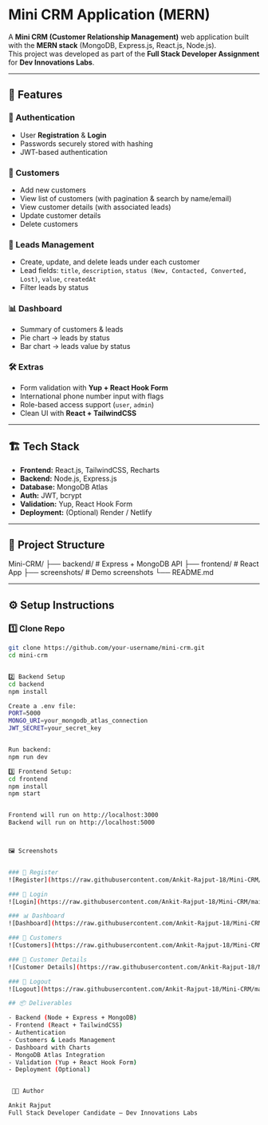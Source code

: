 # Mini CRM Application (MERN)

A **Mini CRM (Customer Relationship Management)** web application built with the **MERN stack** (MongoDB, Express.js, React.js, Node.js).  
This project was developed as part of the **Full Stack Developer Assignment** for **Dev Innovations Labs**.

---

## 🚀 Features

### 🔐 Authentication
- User **Registration** & **Login**
- Passwords securely stored with hashing
- JWT-based authentication

### 👥 Customers
- Add new customers
- View list of customers (with pagination & search by name/email)
- View customer details (with associated leads)
- Update customer details
- Delete customers

### 📌 Leads Management
- Create, update, and delete leads under each customer
- Lead fields: `title`, `description`, `status (New, Contacted, Converted, Lost)`, `value`, `createdAt`
- Filter leads by status

### 📊 Dashboard
- Summary of customers & leads
- Pie chart → leads by status
- Bar chart → leads value by status

### 🛠️ Extras
- Form validation with **Yup + React Hook Form**
- International phone number input with flags
- Role-based access support (`user`, `admin`)
- Clean UI with **React + TailwindCSS**

---

## 🏗️ Tech Stack

- **Frontend:** React.js, TailwindCSS, Recharts  
- **Backend:** Node.js, Express.js  
- **Database:** MongoDB Atlas  
- **Auth:** JWT, bcrypt  
- **Validation:** Yup, React Hook Form  
- **Deployment:** (Optional) Render / Netlify  

---

## 📂 Project Structure

Mini-CRM/
├── backend/ # Express + MongoDB API
├── frontend/ # React App
├── screenshots/ # Demo screenshots
└── README.md


---

## ⚙️ Setup Instructions

### 1️⃣ Clone Repo
```bash
git clone https://github.com/your-username/mini-crm.git
cd mini-crm


2️⃣ Backend Setup
cd backend
npm install

Create a .env file:
PORT=5000
MONGO_URI=your_mongodb_atlas_connection
JWT_SECRET=your_secret_key


Run backend:
npm run dev

3️⃣ Frontend Setup:
cd frontend
npm install
npm start


Frontend will run on http://localhost:3000
Backend will run on http://localhost:5000



🖼️ Screenshots


### 🔐 Register
![Register](https://raw.githubusercontent.com/Ankit-Rajput-18/Mini-CRM/main/screenshots/register-ss.png)

### 🔑 Login
![Login](https://raw.githubusercontent.com/Ankit-Rajput-18/Mini-CRM/main/screenshots/login.png)

### 📊 Dashboard
![Dashboard](https://raw.githubusercontent.com/Ankit-Rajput-18/Mini-CRM/main/screenshots/dashboard.png)

### 👥 Customers
![Customers](https://raw.githubusercontent.com/Ankit-Rajput-18/Mini-CRM/main/screenshots/customers.png)

### 📄 Customer Details
![Customer Details](https://raw.githubusercontent.com/Ankit-Rajput-18/Mini-CRM/main/screenshots/customer-details.png)

### 🚪 Logout
![Logout](https://raw.githubusercontent.com/Ankit-Rajput-18/Mini-CRM/main/screenshots/logout.png)

## 📦 Deliverables

- Backend (Node + Express + MongoDB)  
- Frontend (React + TailwindCSS)  
- Authentication  
- Customers & Leads Management  
- Dashboard with Charts  
- MongoDB Atlas Integration  
- Validation (Yup + React Hook Form)  
- Deployment (Optional)  


 👨‍💻 Author

Ankit Rajput 
Full Stack Developer Candidate – Dev Innovations Labs